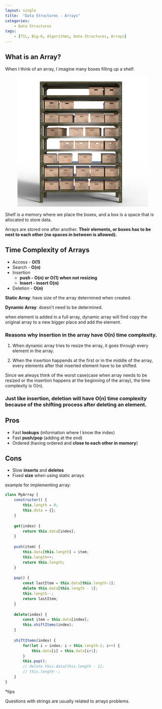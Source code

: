 ```yaml
---
layout: single
title:  "Data Structures - Arrays"
categories: 
    - Data Structures
tags: 
    - [TIL, Big-O, Algorithms, Data Structures, Arrays]
---
```

## What is an Array?

When I think of an array, I imagine many boxes filling up a shelf. 

<figure class="half">
    <a href="/assets/images/array-shelf.jpg"><img src="/assets/images/array-shelf.jpg"></a>
</figure>

Shelf is a memory where we place the boxes, and a box is a space that is allocated to store data. 

Arrays are stored one after another. **Their elements, or boxes has to be next to each other (no spaces in between is allowed).**

## Time Complexity of Arrays

- Access - **O(1)**
- Search - **O(n)**
- Insertion
    - **push - O(n) or O(1) when not resizing**
    - **Insert - insert O(n)**
- Deletion - **O(n)**

**Static Array**: have size of the array determined when created.

**Dynamic Array**: doesn’t need to be determined.

when element is added in a full array, dynamic array will find copy the original array to a new bigger place and add the element.


### Reasons why **insertion** in the array have **O(n) time complexity**. 

1) When dynamic array tries to resize the array, it goes through every element in the array.  

2) When the insertion happends at the first or in the middle of the array, every elements after that inserted element have to be shifted.

Since we always think of the worst case(case when array needs to be resized or the insertion happens at the beginning of the array), the time complexity is O(n).

### Just like insertion, **deletion** will have **O(n) time complexity** because of the shifting process after deleting an element.

## **Pros**

- Fast **lookups** (information where I know the index)
- Fast **push/pop** (adding at the end)
- Ordered (having ordered and **close to each other in memory**)

## **Cons**

- Slow **inserts** and **deletes**
- Fixed **size** when using static arrays

example for implementing array:

```jsx
class MyArray {
    constructor() {
        this.length = 0;
        this.data = {};
    }

    get(index) {
        return this.data[index];
    }

    push(item) {
        this.data[this.length] = item;
        this.length++;
        return this.length;
    }

    pop() {
        const lastItem = this.data[this.length-1];
        delete this.data[this.length - 1];
        this.length--;
        return lastItem;
    }

    delete(index) {
        const item = this.data[index];
        this.shiftItems(index);
    }

    shiftItems(index) {
        for(let i = index; i < this.length-1; i++) {
            this.data[i] = this.data[i+1];
        }
        this.pop();
        // delete this.data[this.length - 1];
        // this.length--;
    }
}
```

*tips

Questions with strings are usually related to arrays problems.